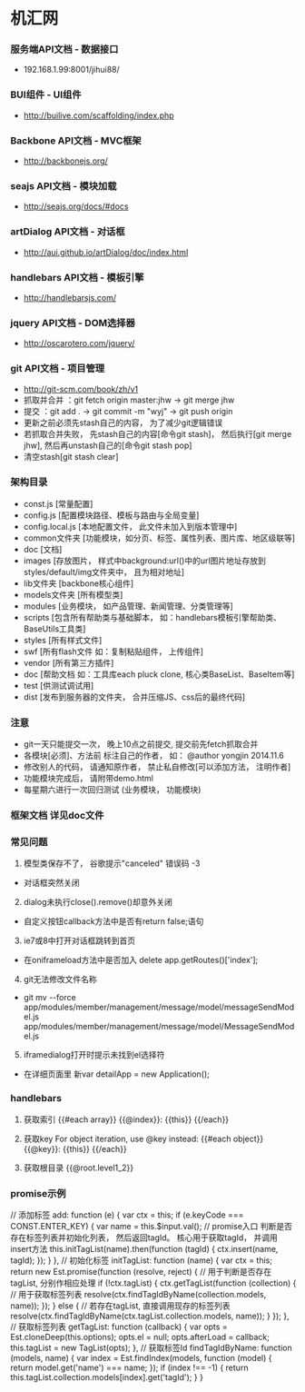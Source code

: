 机汇网
====

### 服务端API文档 - 数据接口
- 192.168.1.99:8001/jihui88/

### BUI组件 - UI组件
- http://builive.com/scaffolding/index.php

### Backbone API文档 - MVC框架
- http://backbonejs.org/

### seajs API文档 - 模块加载
- http://seajs.org/docs/#docs

### artDialog API文档 - 对话框
- http://aui.github.io/artDialog/doc/index.html

### handlebars API文档 - 模板引擎
- http://handlebarsjs.com/

### jquery API文档 - DOM选择器
- http://oscarotero.com/jquery/

### git API文档 - 项目管理
- http://git-scm.com/book/zh/v1
- 抓取并合并 ：git fetch origin master:jhw -> git merge jhw
- 提交 ：git add . -> git commit -m "wyj" -> git push origin
- 更新之前必须先stash自己的内容， 为了减少git逻辑错误
- 若抓取合并失败， 先stash自己的内容[命令git stash]， 然后执行[git merge jhw], 然后再unstash自己的[命令git stash pop]
- 清空stash[git stash clear]

### 架构目录
- const.js [常量配置]
- config.js [配置模块路径、模板与路由与全局变量]
- config.local.js [本地配置文件， 此文件未加入到版本管理中]
- common文件夹 [功能模块，如分页、标签、属性列表、图片库、地区级联等]
- doc [文档]
- images [存放图片， 样式中background:url()中的url图片地址存放到styles/default/img文件夹中， 且为相对地址]
- lib文件夹 [backbone核心组件]
- models文件夹 [所有模型类]
- modules [业务模块， 如产品管理、新闻管理、分类管理等]
- scripts [包含所有帮助类与基础脚本， 如：handlebars模板引擎帮助类、BaseUtils工具类]
- styles [所有样式文件]
- swf [所有flash文件 如：复制粘贴组件， 上传组件]
- vendor [所有第三方插件]
- doc [帮助文档 如：工具库each pluck clone, 核心类BaseList、BaseItem等]
- test [供测试调试用]
- dist [发布到服务器的文件夹， 合并压缩JS、css后的最终代码]

### 注意
- git一天只能提交一次， 晚上10点之前提交, 提交前先fetch抓取合并
- 各模块[必须]、方法前 标注自己的作者， 如： @author yongjin 2014.11.6
- 修改别人的代码， 请通知原作者， 禁止私自修改[可以添加方法， 注明作者]
- 功能模块完成后， 请附带demo.html
- 每星期六进行一次回归测试 (业务模块， 功能模块)

### 框架文档 详见doc文件
 
### 常见问题
1) 模型类保存不了， 谷歌提示"canceled" 错误码 -3  
 - 对话框突然关闭
2) dialog未执行close().remove()却意外关闭
 - 自定义按钮callback方法中是否有return false;语句
3) ie7或8中打开对话框跳转到首页
 - 在oniframeload方法中是否加入 delete app.getRoutes()['index'];
4) git无法修改文件名称
 - git mv --force app/modules/member/management/message/model/messageSendModel.js  app/modules/member/management/message/model/MessageSendModel.js 
5) iframedialog打开时提示未找到el选择符
 - 在详细页面里 新var detailApp = new Application();
 
### handlebars
1) 获取索引
{{#each array}}
    {{@index}}: {{this}}
{{/each}}

2) 获取key
For object iteration, use @key instead:
{{#each object}}
    {{@key}}: {{this}}
{{/each}} 
3) 获取根目录
{{@root.level1_2}}

### promise示例
// 添加标签
add: function (e) {
  var ctx = this;
  if (e.keyCode === CONST.ENTER_KEY) {
    var name = this.$input.val();
    // promise入口 判断是否存在标签列表并初始化列表， 然后返回tagId。 核心用于获取tagId， 并调用insert方法
    this.initTagList(name).then(function (tagId) {
       ctx.insert(name, tagId);
    });
  }
},
// 初始化标签
initTagList: function (name) {
    var ctx = this;
    return new Est.promise(function (resolve, reject) {
        // 用于判断是否存在tagList, 分别作相应处理
        if (!ctx.tagList) {
            ctx.getTagList(function (collection) { // 用于获取标签列表
                resolve(ctx.findTagIdByName(collection.models, name));
            });
        } else {
            // 若存在tagList, 直接调用现存的标签列表
            resolve(ctx.findTagIdByName(ctx.tagList.collection.models, name));
        }
    });
},
// 获取标签列表
getTagList: function (callback) {
    var opts = Est.cloneDeep(this.options);
    opts.el = null;
    opts.afterLoad = callback;
    this.tagList = new TagList(opts);
},
// 获取标签Id
findTagIdByName: function (models, name) {
    var index = Est.findIndex(models, function (model) {
      return model.get('name') === name;
    });
    if (index !== -1) {
      return this.tagList.collection.models[index].get('tagId');
    }
}
